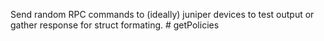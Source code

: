 Send random RPC commands to (ideally) juniper devices to test output or gather response for struct formating.  # getPolicies
